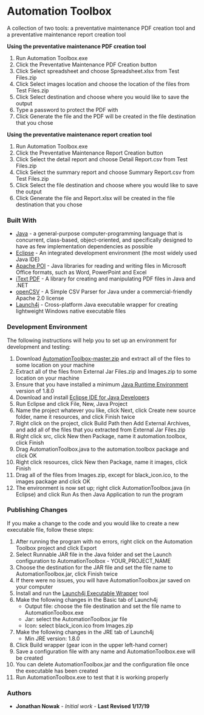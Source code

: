 # Automation Toolbox

A collection of two tools: a preventative maintenance PDF creation tool and a preventative maintenance report creation tool

**Using the preventative maintenance PDF creation tool**

1. Run Automation Toolbox.exe
2. Click the Preventative Maintenance PDF Creation button
3. Click Select spreadsheet and choose Spreadsheet.xlsx from Test Files.zip
4. Click Select images location and choose the location of the files from Test Files.zip
5. Click Select destination and choose where you would like to save the output
6. Type a password to protect the PDF with
7. Click Generate the file and the PDF will be created in the file destination that you chose

**Using the preventative maintenance report creation tool**

1. Run Automation Toolbox.exe
2. Click the Preventative Maintenance Report Creation button
3. Click Select the detail report and choose Detail Report.csv from Test Files.zip
4. Click Select the summary report and choose Summary Report.csv from Test Files.zip
5. Click Select the file destination and choose where you would like to save the output
6. Click Generate the file and Report.xlsx will be created in the file destination that you chose

### Built With

* [Java](https://www.java.com/en/) - a general-purpose computer-programming language that is concurrent, class-based, object-oriented, and specifically designed to have as few implementation dependencies as possible
* [Eclipse](https://www.eclipse.org) - An integrated development environment (the most widely used Java IDE)
* [Apache POI](https://poi.apache.org/) - Java libraries for reading and writing files in Microsoft Office formats, such as Word, PowerPoint and Excel
* [iText PDF](https://itextpdf.com/) - A library for creating and manipulating PDF files in Java and .NET
* [openCSV](https://sourceforge.net/projects/opencsv/) - A Simple CSV Parser for Java under a commercial-friendly Apache 2.0 license
* [Launch4j](http://launch4j.sourceforge.net/) - Cross-platform Java executable wrapper for creating lightweight Windows native executable files

### Development Environment

The following instructions will help you to set up an environment for development and testing:

1. Download [AutomationToolbox-master.zip](https://github.com/GitUser219/AutomationToolbox/archive/master.zip) and extract all of the files to some location on your machine
2. Extract all of the files from External Jar Files.zip and Images.zip to some location on your machine
3. Ensure that you have installed a minimum [Java Runtime Environment](http://www.oracle.com/technetwork/java/javase/downloads/jre8-downloads-2133155.html) version of 1.8.0
4. Download and install [Eclipse IDE for Java Developers](https://www.eclipse.org/downloads/)
5. Run Eclipse and click File, New, Java Project
6. Name the project whatever you like, click Next, click Create new source folder, name it resources, and click Finish twice
7. Right click on the project, click Build Path then Add External Archives, and add all of the files that you extracted from External Jar Files.zip
8. Right click src, click New then Package, name it automation.toolbox, click Finish
9. Drag AutomationToolbox.java to the automation.toolbox package and click OK
10. Right click resources, click New then Package, name it images, click Finish
11. Drag all of the files from Images.zip, except for black_icon.ico, to the images package and click OK
12. The environment is now set up; right click AutomationToolbox.java (in Eclipse) and click Run As then Java Application to run the program

### Publishing Changes

If you make a change to the code and you would like to create a new executable file, follow these steps:

1. After running the program with no errors, right click on the Automation Toolbox project and click Export
2. Select Runnable JAR file in the Java folder and set the Launch configuration to AutomationToolbox - YOUR_PROJECT_NAME
3. Choose the destination for the JAR file and set the file name to AutomationToolbox.jar, click Finish twice
4. If there were no issues, you will have AutomationToolbox.jar saved on your computer
5. Install and run the [Launch4j Executable Wrapper](https://sourceforge.net/projects/launch4j/) tool
6. Make the following changes in the Basic tab of Launch4j
   - Output file: choose the file destination and set the file name to AutomationToolbox.exe
   - Jar: select the AutomationToolbox.jar file
   - Icon: select black_icon.ico from Images.zip
7. Make the following changes in the JRE tab of Launch4j
   - Min JRE version: 1.8.0
8. Click Build wrapper (gear icon in the upper left-hand corner)
9. Save a configuration file with any name and AutomationToolbox.exe will be created
10. You can delete AutomationToolbox.jar and the configuration file once the executable has been created
11. Run AutomationToolbox.exe to test that it is working properly

### Authors

* **Jonathan Nowak** - *Initial work* - **Last Revised 1/17/19**
